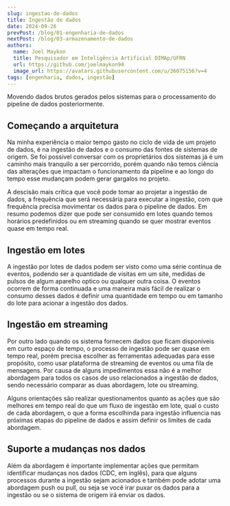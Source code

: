 ```yaml
---
slug: ingestao-de-dados
title: Ingestão de dados
date: 2024-09-26
prevPost: /blog/01-engenharia-de-dados
nextPost: /blog/03-armazenamento-de-dados
authors:
  name: Joel Maykon
  title: Pesquisador em Inteligência Artificial DIMAp/UFRN
  url: https://github.com/joelmaykon94
  image_url: https://avatars.githubusercontent.com/u/36075156?v=4
tags: [engenharia, dados, ingestão]
---
```

Movendo dados brutos gerados pelos sistemas para o processamento do pipeline de dados posteriormente.

## Começando a arquitetura
Na minha experiência o maior tempo gasto no ciclo de vida de um projeto de dados, é na ingestão de dados e o consumo das fontes de sistemas de origem. Se foi possivel conversar com os proprietários dos sistemas já é um caminho mais tranquilo a ser percorrido, porém quando não temos ciência das alterações que impactam o funcionamento da pipeline e ao longo do tempo esse mudançam podem gerar gargalos no projeto.

A descisão mais crítica que você pode tomar ao projetar a ingestão de dados, a frequência que será necessária para executar a ingestão, com que frequência precisa movimentar os dados para o pipeline de dados. Em resumo podemos dizer que pode ser consumido em lotes quando temos horários predefinidos ou em streaming quando se quer mostrar eventos quase em tempo real.

## Ingestão em lotes
A ingestão por lotes de dados podem ser visto como uma série contínua de eventos, podendo ser a quantidade de visitas em um site, medidas de pulsos de algum aparelho optico ou qualquer outra coisa. O eventos ocorrem de forma continuada e uma maneira mais fácil de realizar o consumo desses dados é definir uma quantidade em tempo ou em tamanho do lote para acionar a ingestão dos dados.

## Ingestão em streaming
Por outro lado quando os sistema fornecem dados que ficam disponíveis em curto espaço de tempo, o processo de ingestão pode ser quase em tempo real, porém precisa escolher as ferramentas adequadas para esse propósito, como usar plataforma de streaming de eventos ou uma fila de mensagens. Por causa de alguns impedimentos essa não é a melhor abordagem para todos os casos de uso relacionados a ingestão de dados, sendo necessário comparar as duas abordagem, lote ou streaming.

Alguns orientações são realizar questionamentos quanto as ações que são melhores em tempo real do que um fluxo de ingestão em lote, qual o custo de cada abordagem, o que a forma escolhinda para ingestão influencia nas próximas etapas do pipeline de dados e assim definir os limites de cada abordagem.

## Suporte a mudanças nos dados
Além da abordagem é importante implementar ações que permitam identificar mudanças nos dados (CDC, em inglês), para que alguns processos durante a ingestão sejam acionados e também pode adotar uma abordagem push ou pull, ou seja se você irar puxar os dados para a ingestão ou se o sistema de origem irá enviar os dados.